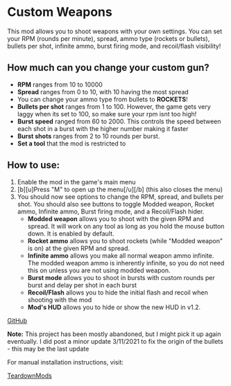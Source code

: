 # Custom Weapons
This mod allows you to shoot weapons with your own settings. You can set your RPM (rounds per minute), spread, ammo type (rockets or bullets), bullets per shot, infinite ammo, burst firing mode, and recoil/flash visibility! 

## How much can you change your custom gun?
- **RPM** ranges from 10 to 10000 
- **Spread** ranges from 0 to 10, with 10 having the most spread
- You can change your ammo type from bullets to **ROCKETS**!
- **Bullets per shot** ranges from 1 to 100. However, the game gets very laggy when its set to 100, so make sure your rpm isnt too high!
- **Burst speed** ranged from 60 to 2000. This controls the speed between each shot in a burst with the higher number making it faster
- **Burst shots** ranges from 2 to 10 rounds per burst.
- **Set a tool** that the mod is restricted to


## How to use:
 1. Enable the mod in the game's main menu
2. [b][u]Press "M" to open up the menu[/u][/b] (this also closes the menu)
3. You should now see options to change the RPM, spread, and bullets per shot. You should also see buttons to toggle Modded weapon, Rocket ammo, Infinite ammo, Burst firing mode, and a Recoil/Flash hider.
	- **Modded weapon** allows you to shoot with the given RPM and spread. It will work on any tool as long as you hold the mouse button down. It is enabled by default.
	- **Rocket ammo** allows you to shoot rockets (while "Modded weapon" is on) at the given RPM and spread.
	- **Infinite ammo** allows you make all normal weapon ammo infinite. The modded weapon ammo is inherently infinite, so you do not need this on unless you are not using modded weapon.
	- **Burst mode** allows you to shoot in bursts with custom rounds per burst and delay per shot in each burst
	- **Recoil/Flash** allows you to hide the initial flash and recoil when shooting with the mod
	- **Mod's HUD** allows you to hide or show the new HUD in v1.2.


[GitHub](url=https://github.com/Fang86/Custom-Weapons)

**Note:** This project has been mostly abandoned, but I might pick it up again eventually. I did post a minor update 3/11/2021 to fix the origin of the bullets - this may be the last update

For manual installation instructions, visit: 

[TeardownMods](https://teardownmods.com/index.php?/file/448-fangs-weapon-mod/)
